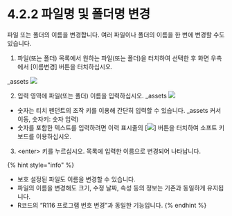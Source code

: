 # 4.2.2 파일명 및 폴더명 변경

파일 또는 폴더의 이름을 변경합니다. 여러 파일이나 폴더의 이름을 한 번에 변경할 수도 있습니다.

1.	파일\(또는 폴더\) 목록에서 원하는 파일\(또는 폴더\)을 터치하여 선택한 후 화면 우측에서 \[이름변경\] 버튼을 터치하십시오.

_assets
![](../../.gitbook/assets/image%20%28121%29.png)

2.	입력 영역에 파일\(또는 폴더\) 이름을 입력하십시오.
_assets
![](../../.gitbook/assets/image%20%28128%29.png)

* 숫자는 티치 펜던트의 조작 키를 이용해 간단히 입력할 수 있습니다. \_assets 커서 이동, 숫자키: 숫자 입력\)
* 숫자를 포함한 텍스트를 입력하려면 이력 표시줄의 \[![](../../.gitbook/assets/image%20%28110%29.png)\] 버튼을 터치하여 소프트 키보드를 이용하십시오.

3.	&lt;enter&gt; 키를 누르십시오. 목록에 입력한 이름으로 변경되어 나타납니다.

{% hint style="info" %}
* 보호 설정된 파일도 이름을 변경할 수 있습니다.
* 파일의 이름을 변경해도 크기, 수정 날짜, 속성 등의 정보는 기존과 동일하게 유지됩니다.
* R코드의 “R116 프로그램 번호 변경”과 동일한 기능입니다.
{% endhint %}



